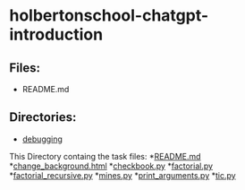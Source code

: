 # holbertonschool-chatgpt-introduction

## Files:

* README.md

## Directories:

* [debugging](./debugging/)

This Directory containg the task files:
    *[README.md](./debugging/README.md)
    *[change_background.html](./debugging/change_background.html)
    *[checkbook.py](./debugging/checkbook.py)
    *[factorial.py](./debugging/factorial.py)
    *[factorial_recursive.py](./debugging/factorial_recursive.py)
    *[mines.py](./debugging/mines.py)
    *[print_arguments.py](./debugging/print_arguments.py)
    *[tic.py](./debugging/tic.py)
